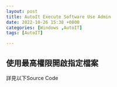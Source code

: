 ```yaml
---
layout: post
title: AutoIt Execute Software Use Admin
date: 2022-10-26 15:38 +0800
categories: [Windows ,AutoIT]
tags: [AutoIT]

---
```

## 使用最高權限開啟指定檔案
詳見以下Source Code
<script  type='text/javascript' src=''>

      #include <MsgBoxConstants.au3>
      #include <WinAPIFiles.au3>

      Example()

      Func Example()
          ; Create a constant variable in Local scope of the filepath that will be read/written to.
          Local Const $sFilePath = _WinAPI_GetTempFileName(@TempDir)

          Local $iFileExists = ("用來確認是否安裝完畢的檔案位置")
          Local $SetupFilePath ="安裝檔路徑"

          ; Display a message of whether the file exists or not.
          If  FileExists($iFileExists) Then
              MsgBox($MB_SYSTEMMODAL, "", "Teams已安裝")
         Else
		      If FileExists($SetupFilePath) Then
		         MsgBox($MB_SYSTEMMODAL, "", "安裝檔位置：存在");

			      If IsAdmin() Then
			         MsgBox($MB_SYSTEMMODAL, "", "如果是最高權限");
			         Run($SetupFilePath )
			      Else
			         MsgBox($MB_SYSTEMMODAL, "", "不是最高權限的安裝");
			         RunAs ("帳號","網域", "密碼",0,$SetupFilePath)
			      EndIf

		      Else
		         MsgBox($MB_SYSTEMMODAL, "", "安裝檔位置：不存在");
	           EndIf

          EndIf

      EndFunc   ;==>Example



## 可以搭配的技術
- [AutoIT加密與解密]({{ site.baseurl }}{% link _posts/2022-11-03-autoit-decrypt-and-encryption.md %})
- [C# 軟體自動化，使用套件AutoItX]({{ site.baseurl }}{% link _posts/2022-10-26-C-Sharp Software automation Use AutoIt.md %})
